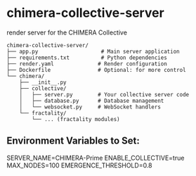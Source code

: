 # chimera-collective-server
render server for the CHIMERA Collective


```
chimera-collective-server/
├── app.py                    # Main server application
├── requirements.txt          # Python dependencies
├── render.yaml              # Render configuration
├── Dockerfile               # Optional: for more control
└── chimera/
    ├── __init__.py
    ├── collective/
    │   ├── server.py        # Your collective server code
    │   ├── database.py      # Database management
    │   └── websocket.py     # WebSocket handlers
    └── fractality/
        └── ... (fractality modules)
```



## Environment Variables to Set:

SERVER_NAME=CHIMERA-Prime
ENABLE_COLLECTIVE=true
MAX_NODES=100
EMERGENCE_THRESHOLD=0.8
